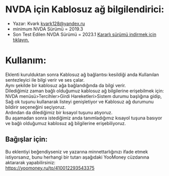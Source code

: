 # NVDA için Kablosuz ağ bilgilendirici:

* Yazar: Kvark <kvark128@yandex.ru>
* minimum NVDA Sürümü = 2019.3
* Son Test Edilen NVDA Sürümü = 2023.1
[Kararlı sürümü indirmek için tıklayın.][1]  

# Kullanım:

Eklenti kurulduktan sonra Kablosuz ağ bağlantısı kesildiği anda Kullanılan sentezleyici ile bilgi verir ve ses çalar.  
Aynı şekilde bir kablosuz ağa bağlandığında da bilgi verir.  
Dilediğimiz zaman bağlı olduğumuz kablosuz ağ bilgilerine erişebilmek için:  
NVDA menüsü>Tercihler>Girdi Hareketleri>Sistem durumu başlığına gidip,  
Sağ ok tuşunu kullanarak listeyi genişletiyor ve Kablosuz ağ durumunu bildirir seçeneğini seçiyoruz.  
Ardından da dilediğimiz bir kısayol tuşunu atıyoruz.  
Bu aşamadan sonra istediğimiz anda tanımladığımız kısayol tuşuna basıyor ve bağlı olduğumuz kablosuz ağ bilgilerine erişebiliyoruz.  

## Bağışlar için:
Bu eklentiyi beğendiyseniz ve yazarına minnettarlığınızı ifade etmek istiyorsanız, bunu herhangi bir tutarı aşağıdaki YooMoney cüzdanına aktararak yapabilirsiniz:  
<https://yoomoney.ru/to/410012293543375>

[1]: https://github.com/kvark128/WlanReporter/releases/download/v2023.04.18/WlanReporter-2023.04.18.nvda-addon